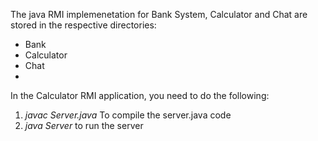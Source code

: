 The java RMI implemenetation for Bank System, Calculator and Chat are stored in the respective directories:<br>
<ul>
<li>Bank</li>
<li>Calculator</li>
<li>Chat<br><li>
</ul>
In the Calculator RMI application, you need to do the following: <br>
<ol>
<li><em>javac Server.java</em>  To compile the server.java code</li>
<li><em>java Server</em>   to run the server</li>
  </ol>


